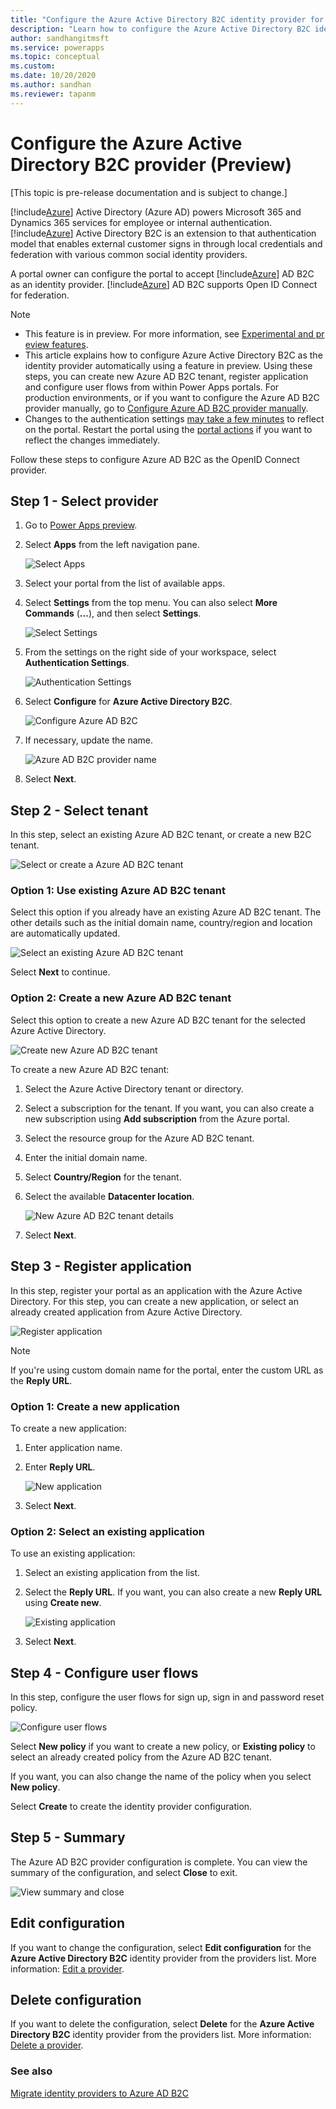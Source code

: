 ```yaml
---
title: "Configure the Azure Active Directory B2C identity provider for Power Apps portals. | MicrosoftDocs"
description: "Learn how to configure the Azure Active Directory B2C identity provider for Power Apps portals."
author: sandhangitmsft
ms.service: powerapps
ms.topic: conceptual
ms.custom: 
ms.date: 10/20/2020
ms.author: sandhan
ms.reviewer: tapanm
---
```


# Configure the Azure Active Directory B2C provider (Preview)

[This topic is pre-release documentation and is subject to change.]

[!include[Azure](../../../includes/pn-azure-shortest.md)] Active Directory (Azure AD) powers Microsoft 365 and Dynamics 365 services for employee or internal authentication. [!include[Azure](../../../includes/pn-azure-shortest.md)] Active Directory B2C is an extension to that authentication model that enables external customer signs in through local credentials and federation with various common social identity providers.

A portal owner can configure the portal to accept [!include[Azure](../../../includes/pn-azure-shortest.md)] AD B2C as an identity provider. [!include[Azure](../../../includes/pn-azure-shortest.md)] AD B2C supports Open ID Connect for federation.

> [!NOTE]
> - This feature is in preview. For more information, see [Experimental and preview features](../../canvas-apps/working-with-experimental-preview.md).
> - This article explains how to configure Azure Active Directory B2C as the identity provider automatically using a feature in preview. Using these steps, you can create new Azure AD B2C tenant, register application and configure user flows from within Power Apps portals. For production environments, or if you want to configure the Azure AD B2C provider manually, go to [Configure Azure AD B2C provider manually](configure-azure-ad-b2c-provider-manual.md).
> - Changes to the authentication settings [may take a few minutes](../admin/clear-server-side-cache.md#caching-changes-for-portals-with-version-926x-or-later) to reflect on the portal. Restart the portal using the [portal actions](../admin/admin-overview.md) if you want to reflect the changes immediately.

Follow these steps to configure Azure AD B2C as the OpenID Connect provider.

## Step 1 - Select provider

1. Go to [Power Apps preview](https://make.preview.powerapps.com).

1. Select **Apps** from the left navigation pane.

    ![Select Apps](media/use-simplified-authentication-configuration/select-apps.png "Select Apps")

1. Select your portal from the list of available apps.

1. Select **Settings** from the top menu. You can also select **More Commands** (**...**), and then select **Settings**.

    ![Select Settings](media/use-simplified-authentication-configuration/select-settings.png "Select Settings")

1. From the settings on the right side of your workspace, select **Authentication Settings**.

    ![Authentication Settings](media/use-simplified-authentication-configuration/portal-settings-right-pane.png "Authentication Settings")

1. Select **Configure** for **Azure Active Directory B2C**.

    ![Configure Azure AD B2C](media/authentication/configure-adb2c.png "Configure Azure AD B2C")

1. If necessary, update the name.

    ![Azure AD B2C provider name](media/authentication/azure-ad-b2c-name.png "Azure AD B2C provider name")

1. Select **Next**.

## Step 2 - Select tenant

In this step, select an existing Azure AD B2C tenant, or create a new B2C tenant.

![Select or create a Azure AD B2C tenant](media/authentication/azure-adb2c-select-tenant.png "Select or create a Azure AD B2C tenant")

### Option 1: Use existing Azure AD B2C tenant

Select this option if you already have an existing Azure AD B2C tenant. The other details such as the initial domain name, country/region and location are automatically updated.

![Select an existing Azure AD B2C tenant](media/authentication/b2c-tenant-select.png "Select an existing Azure AD B2C tenant")

Select **Next** to continue.

### Option 2: Create a new Azure AD B2C tenant

Select this option to create a new Azure AD B2C tenant for the selected Azure Active Directory.

![Create new Azure AD B2C tenant](media/authentication/new-b2c-tenant.png "Create new Azure AD B2C tenant")

To create a new Azure AD B2C tenant:

1. Select the Azure Active Directory tenant or directory.

1. Select a subscription for the tenant. If you want, you can also create a new subscription using **Add subscription** from the Azure portal.

1. Select the resource group for the Azure AD B2C tenant.

1. Enter the initial domain name.

1. Select **Country/Region** for the tenant.

1. Select the available **Datacenter location**.

    ![New Azure AD B2C tenant details](media/authentication/create-new-b2c-tenant.png "New Azure AD B2C tenant details")

1. Select **Next**.

## Step 3 - Register application

In this step, register your portal as an application with the Azure Active Directory. For this step, you can create a new application, or select an already created application from Azure Active Directory.

![Register application](media/authentication/register-app-b2c.png "Register application")

> [!NOTE]
> If you're using custom domain name for the portal, enter the custom URL as the **Reply URL**.

### Option 1: Create a new application

To create a new application:

1. Enter application name.

1. Enter **Reply URL**.

    ![New application](media/authentication/new-application-b2c.png "New application")

1. Select **Next**.

### Option 2: Select an existing application

To use an existing application:

1. Select an existing application from the list.

1. Select the **Reply URL**. If you want, you can also create a new **Reply URL** using **Create new**.

    ![Existing application](media/authentication/existing-application-b2c.png "Existing application")

1. Select **Next**.

## Step 4 - Configure user flows

In this step, configure the user flows for sign up, sign in and password reset policy.

![Configure user flows](media/authentication/b2c-user-flows.png "Configure user flows")

Select **New policy** if you want to create a new policy, or **Existing policy** to select an already created policy from the Azure AD B2C tenant.

If you want, you can also change the name of the policy when you select **New policy**.

Select **Create** to create the identity provider configuration.

## Step 5 - Summary

The Azure AD B2C provider configuration is complete. You can view the summary of the configuration, and select **Close** to exit.

![View summary and close](media/authentication/b2c-summary.png "View summary and close")

## Edit configuration

If you want to change the configuration, select **Edit configuration** for the **Azure Active Directory B2C** identity provider from the providers list. More information: [Edit a provider](use-simplified-authentication-configuration.md#edit-a-provider).

## Delete configuration

If you want to delete the configuration, select **Delete** for the **Azure Active Directory B2C** identity provider from the providers list. More information: [Delete a provider](use-simplified-authentication-configuration.md#delete-a-provider).

### See also

[Migrate identity providers to Azure AD B2C](migrate-identity-providers.md)
